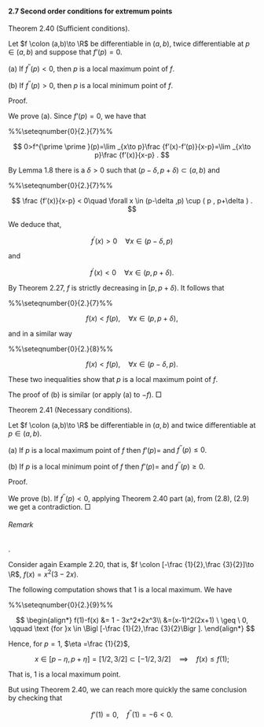 #### 2.7 Second order conditions for extremum points

Theorem 2.40 (Sufficient conditions).

Let $f \colon (a,b)\to \R$ be differentiable in $(a,b)$, twice differentiable at $p\in (a,b)$ and suppose that $f’(p)=0$.

(a) If $f^{\prime \prime }(p) < 0$, then $p$ is a local maximum point of $f$.

(b) If $f^{\prime \prime }(p) > 0$, then $p$ is a local minimum point of $f$.

Proof.

We prove (a). Since $f’(p)=0$, we have that

%%\seteqnumber{0}{2.}{7}%%

$$
0>f^{\prime \prime }(p)=\lim _{x\to p}\frac {f’(x)-f’(p)}{x-p}=\lim _{x\to p}\frac {f’(x)}{x-p} .
$$

By Lemma 1.8 there is a $\delta >0$ such that $(p-\delta ,p+\delta ) \subset (a,b)$ and

%%\seteqnumber{0}{2.}{7}%%

$$
\frac {f’(x)}{x-p} < 0\quad \forall x \in (p-\delta ,p) \cup ( p , p+\delta ) .
$$

We deduce that,

$$
f^\prime (x) > 0 \quad \forall x \in (p-\delta ,p)
$$

and

$$
f^\prime (x) < 0 \quad \forall x \in (p,p+\delta ) .
$$

By Theorem 2.27, $f$ is strictly decreasing in $[p,p+\delta )$. It follows that

%%\seteqnumber{0}{2.}{7}%%

$$
\label {strict1} f(x) < f(p) , \quad \forall x \in (p,p+\delta ) ,
$$

and in a similar way

%%\seteqnumber{0}{2.}{8}%%

$$
\label {strict2} f(x) < f(p) , \quad \forall x \in (p-\delta ,p) .
$$

These two inequalities show that $p$ is a local maximum point of $f$.

The proof of (b) is similar (or apply (a) to $-f$). □

Theorem 2.41 (Necessary conditions).

Let $f \colon (a,b)\to \R$ be differentiable in $(a,b)$ and twice differentiable at $p\in (a,b)$.

(a) If $p$ is a local maximum point of $f$ then $f’(p)=$ and $f^{\prime \prime }(p) \leq 0$.

(b) If $p$ is a local minimum point of $f$ then $f’(p)=$ and $f^{\prime \prime }(p) \geq 0$.

Proof.

We prove (b). If $f^{\prime \prime }(p)<0$, applying Theorem 2.40 part (a), from (2.8), (2.9) we get a contradiction. □

###### Remark

.

Consider again Example 2.20, that is, $f \colon [-\frac {1}{2},\frac {3}{2}]\to \R$, $f(x) = x^2(3-2x)$.

The following computation shows that $1$ is a local maximum. We have

%%\seteqnumber{0}{2.}{9}%%

$$
\begin{align*} f(1)-f(x) &= 1 - 3x^2+2x^3\\ &=(x-1)^2(2x+1) \ \geq \ 0, \qquad \text {for }x \in \Bigl [-\frac {1}{2},\frac {3}{2}\Bigr ]. \end{align*}
$$

Hence, for $p=1$, $\eta =\frac {1}{2}$,

$$
x \in [p-\eta ,p+\eta ]=[1/2,\,3/2]\subset [-1/2,\, 3/2] \quad \implies \quad f(x) \leq f(1);
$$

That is, $1$ is a local maximum point.

But using Theorem 2.40, we can reach more quickly the same conclusion by checking that

$$
f’(1) = 0, \quad f^{\prime \prime }(1) = -6 < 0.
$$
